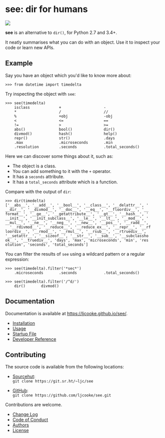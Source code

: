# see: dir for humans

[![](https://img.shields.io/pypi/v/see.svg)](https://pypi.org/project/see/)

**see** is an alternative to `dir()`, for Python 2.7 and 3.4+.

It neatly summarises what you can do with an object.
Use it to inspect your code or learn new APIs.


## Example

<!-- For examples, use a 64-column terminal and set sys.ps1 = '>>> ' -->

Say you have an object which you'd like to know more about:

```
>>> from datetime import timedelta
```

Try inspecting the object with `see`:

```
>>> see(timedelta)
    isclass             +                   -
    *                   /                   //
    %                   +obj                -obj
    <                   <=                  ==
    !=                  >                   >=
    abs()               bool()              dir()
    divmod()            hash()              help()
    repr()              str()               .days
    .max                .microseconds       .min
    .resolution         .seconds            .total_seconds()
```

Here we can discover some things about it, such as:

- The object is a class.
- You can add something to it with the `+` operator.
- It has a `seconds` attribute.
- It has a `total_seconds` attribute which is a function.

Compare with the output of `dir`:

```
>>> dir(timedelta)
['__abs__', '__add__', '__bool__', '__class__', '__delattr__', '
__dir__', '__divmod__', '__doc__', '__eq__', '__floordiv__', '__
format__', '__ge__', '__getattribute__', '__gt__', '__hash__', '
__init__', '__init_subclass__', '__le__', '__lt__', '__mod__', '
__mul__', '__ne__', '__neg__', '__new__', '__pos__', '__radd__',
  '__rdivmod__', '__reduce__', '__reduce_ex__', '__repr__', '__rf
loordiv__', '__rmod__', '__rmul__', '__rsub__', '__rtruediv__',
'__setattr__', '__sizeof__', '__str__', '__sub__', '__subclassho
ok__', '__truediv__', 'days', 'max', 'microseconds', 'min', 'res
olution', 'seconds', 'total_seconds']
```

You can filter the results of `see` using a wildcard pattern
or a regular expression:

```
>>> see(timedelta).filter('*sec*')
    .microseconds       .seconds            .total_seconds()

>>> see(timedelta).filter('/^d/')
    dir()       divmod()
```


## Documentation

Documentation is available at <https://ljcooke.github.io/see/>.

- [Installation](https://ljcooke.github.io/see/install.html)
- [Usage](https://ljcooke.github.io/see/usage.html)
- [Startup File](https://ljcooke.github.io/see/startup.html)
- [Developer Reference](https://ljcooke.github.io/see/dev/index.html)


## Contributing

The source code is available from the following locations:

- [Sourcehut](https://sr.ht/~ljc/see/):<br/>
  `git clone https://git.sr.ht/~ljc/see`

- [GitHub](https://github.com/ljcooke/see):<br/>
  `git clone https://github.com/ljcooke/see.git`

Contributions are welcome.

- [Change Log](https://github.com/ljcooke/see/blob/develop/CHANGELOG.rst)
- [Code of Conduct](https://github.com/ljcooke/see/blob/develop/CODE_OF_CONDUCT.md)
- [Authors](https://github.com/ljcooke/see/blob/develop/AUTHORS.rst)
- [License](https://github.com/ljcooke/see/blob/develop/LICENSE)
